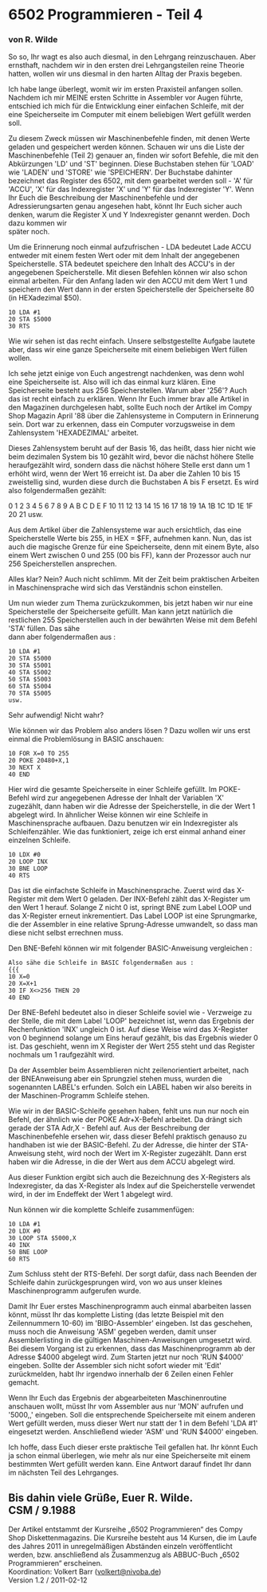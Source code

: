 # 6502 Programmieren - Teil 4  
### von R. Wilde  
  
So so, Ihr wagt es also auch diesmal, in den Lehrgang reinzuschauen. Aber ernsthaft, nachdem wir in den ersten drei Lehrgangsteilen reine Theorie hatten, wollen wir uns diesmal in den harten Alltag der Praxis begeben.  
  
Ich habe lange überlegt, womit wir im ersten Praxisteil anfangen sollen. Nachdem ich mir MEINE ersten Schritte in Assembler vor Augen führte, entschied ich mich für die Entwicklung einer einfachen Schleife, mit der eine Speicherseite im Computer mit einem beliebigen Wert gefüllt werden soll.  
  
Zu diesem Zweck müssen wir Maschinenbefehle finden, mit denen Werte geladen und gespeichert werden können. Schauen wir uns die Liste der Maschinenbefehle (Teil 2) genauer an, finden wir sofort Befehle, die mit den Abkürzungen 'LD' und 'ST' beginnen. Diese Buchstaben stehen für 'LOAD' wie 'LADEN' und 'STORE' wie 'SPEICHERN'. Der Buchstabe dahinter bezeichnet das Register des 6502, mit dem gearbeitet werden soll - 'A' für 'ACCU', 'X' für das Indexregister 'X' und 'Y' für das Indexregister 'Y'. Wenn Ihr Euch die Beschreibung der Maschinenbefehle und der Adressierungsarten genau angesehen habt, könnt Ihr Euch sicher auch denken, warum die Register X und Y Indexregister genannt werden. Doch dazu kommen wir  
später noch.  
  
Um die Erinnerung noch einmal aufzufrischen - LDA bedeutet Lade ACCU entweder mit einem festen Wert oder mit dem Inhalt der angegebenen Speicherstelle. STA bedeutet speichere den Inhalt des ACCU's in der angegebenen Speicherstelle. Mit diesen Befehlen können wir also schon einmal arbeiten. Für den Anfang laden wir den ACCU mit dem Wert 1 und speichern den Wert dann in der ersten Speicherstelle der Speicherseite 80 (in HEXadezimal $50).  
```
10 LDA #1
20 STA $5000
30 RTS
```
Wie wir sehen ist das recht einfach. Unsere selbstgestellte Aufgabe lautete aber, dass wir eine ganze Speicherseite mit einem beliebigen Wert füllen wollen.  
  
Ich sehe jetzt einige von Euch angestrengt nachdenken, was denn wohl eine Speicherseite ist. Also will ich das einmal kurz klären. Eine Speicherseite besteht aus 256 Speicherstellen. Warum aber '256'? Auch das ist recht einfach zu erklären. Wenn Ihr Euch immer brav alle Artikel in den Magazinen durchgelesen habt, sollte Euch noch der Artikel im Compy Shop Magazin April '88 über die Zahlensysteme in Computern in Erinnerung sein. Dort war zu erkennen, dass ein Computer vorzugsweise in dem Zahlensystem 'HEXADEZIMAL' arbeitet.  
  
Dieses Zahlensystem beruht auf der Basis 16, das heißt, dass hier nicht wie beim dezimalen System bis 10 gezählt wird, bevor die nächst höhere Stelle heraufgezählt wird, sondern dass die nächst höhere Stelle erst dann um 1 erhöht wird, wenn der Wert 16 erreicht ist. Da aber die Zahlen 10 bis 15 zweistellig sind, wurden diese durch die Buchstaben A bis F ersetzt. Es wird also folgendermaßen gezählt:  
  
0 1 2 3 4 5 6 7 8 9 A B C D E F 10 11 12 13 14 15 16 17 18 19 1A 1B 1C 1D 1E 1F 20 21 usw.  
  
Aus dem Artikel über die Zahlensysteme war auch ersichtlich, das eine Speicherstelle Werte bis 255, in HEX = $FF, aufnehmen kann. Nun, das ist auch die magische Grenze für eine Speicherseite, denn mit einem Byte, also einem Wert zwischen 0 und 255 (00 bis FF), kann der Prozessor auch nur 256 Speicherstellen ansprechen.  
  
Alles klar? Nein? Auch nicht schlimm. Mit der Zeit beim praktischen Arbeiten in Maschinensprache wird sich das Verständnis schon einstellen.  
  
Um nun wieder zum Thema zurückzukommen, bis jetzt haben wir nur eine Speicherstelle der Speicherseite gefüllt. Man kann jetzt natürlich die restlichen 255 Speicherstellen auch in der bewährten Weise mit dem Befehl 'STA' füllen. Das sähe  
dann aber folgendermaßen aus :  
```
10 LDA #1
20 STA $5000
30 STA $5001
40 STA $5002
50 STA $5003
60 STA $5004
70 STA $5005
usw.
```
Sehr aufwendig! Nicht wahr?  
  
Wie können wir das Problem also anders lösen ? Dazu wollen wir uns erst einmal die Problemlösung in BASIC anschauen:  
```
10 FOR X=0 TO 255
20 POKE 20480+X,1
30 NEXT X
40 END
```
Hier wird die gesamte Speicherseite in einer Schleife gefüllt. Im POKE-Befehl wird zur angegebenen Adresse der Inhalt der Variablen 'X' zugezählt, dann haben wir die Adresse der Speicherstelle, in die der Wert 1 abgelegt wird. In ähnlicher Weise können wir eine Schleife in Maschinensprache aufbauen. Dazu benutzen wir ein Indexregister als Schleifenzähler. Wie das funktioniert, zeige ich erst einmal anhand einer einzelnen Schleife.  
```
10 LDX #0
20 LOOP INX
30 BNE LOOP
40 RTS
```
Das ist die einfachste Schleife in Maschinensprache. Zuerst wird das X-Register mit dem Wert 0 geladen. Der INX-Befehl zählt das X-Register um den Wert 1 herauf. Solange Z nicht 0 ist, springt BNE zum Label LOOP und das X-Register erneut inkrementiert. Das Label LOOP ist eine Sprungmarke, die der Assembler in eine relative Sprung-Adresse umwandelt, so dass man diese nicht selbst errechnen muss.  
  
Den BNE-Befehl können wir mit folgender BASIC-Anweisung vergleichen :  
```
Also sähe die Schleife in BASIC folgendermaßen aus :
{{{
10 X=0
20 X=X+1
30 IF X<>256 THEN 20
40 END
```
Der BNE-Befehl bedeutet also in dieser Schleife soviel wie - Verzweige zu der Stelle, die mit dem Label 'LOOP' bezeichnet ist, wenn das Ergebnis der Rechenfunktion 'INX' ungleich 0 ist. Auf diese Weise wird das X-Register von 0 beginnend solange um Eins herauf gezählt, bis das Ergebnis wieder 0 ist. Das geschieht, wenn im X Register der Wert 255 steht und das Register nochmals um 1 raufgezählt wird.  
  
Da der Assembler beim Assemblieren nicht zeilenorientiert arbeitet, nach der BNEAnweisung aber ein Sprungziel stehen muss, wurden die sogenannten LABEL's erfunden. Solch ein LABEL haben wir also bereits in der Maschinen-Programm Schleife stehen.  
  
Wie wir in der BASIC-Schleife gesehen haben, fehlt uns nun nur noch ein Befehl, der ähnlich wie der POKE Adr+X-Befehl arbeitet. Da drängt sich gerade der STA Adr,X - Befehl auf. Aus der Beschreibung der Maschinenbefehle ersehen wir, dass dieser Befehl praktisch genauso zu handhaben ist wie der BASIC-Befehl. Zu der Adresse, die hinter der STA-Anweisung steht, wird noch der Wert im X-Register zugezählt. Dann erst haben wir die Adresse, in die der Wert aus dem ACCU abgelegt wird.  
  
Aus dieser Funktion ergibt sich auch die Bezeichnung des X-Registers als Indexregister, da das X-Register als Index auf die Speicherstelle verwendet wird, in der im Endeffekt der Wert 1 abgelegt wird.  
  
Nun können wir die komplette Schleife zusammenfügen:  
```
10 LDA #1
20 LDX #0
30 LOOP STA $5000,X
40 INX
50 BNE LOOP
60 RTS
```
Zum Schluss steht der RTS-Befehl. Der sorgt dafür, dass nach Beenden der Schleife dahin zurückgesprungen wird, von wo aus unser kleines Maschinenprogramm aufgerufen wurde.  
  
Damit Ihr Euer erstes Maschinenprogramm auch einmal abarbeiten lassen könnt, müsst Ihr das komplette Listing (das letzte Beispiel mit den Zeilennummern 10-60) im 'BIBO-Assembler' eingeben. Ist das geschehen, muss noch die Anweisung 'ASM' gegeben werden, damit unser Assemblerlisting in die gültigen Maschinen-Anweisungen umgesetzt wird. Bei diesem Vorgang ist zu erkennen, dass das Maschinenprogramm ab der Adresse $4000 abgelegt wird. Zum Starten jetzt nur noch 'RUN $4000' eingeben. Sollte der Assembler sich nicht sofort wieder mit 'Edit' zurückmelden, habt Ihr irgendwo innerhalb der 6 Zeilen einen Fehler gemacht.  
  
Wenn Ihr Euch das Ergebnis der abgearbeiteten Maschinenroutine anschauen wollt, müsst Ihr vom Assembler aus nur 'MON' aufrufen und '5000,,' eingeben. Soll die entsprechende Speicherseite mit einem anderen Wert gefüllt werden, muss dieser Wert nur statt der 1 in dem Befehl 'LDA #1' eingesetzt werden. Anschließend wieder 'ASM' und 'RUN $4000' eingeben.  
  
Ich hoffe, dass Euch dieser erste praktische Teil gefallen hat. Ihr könnt Euch ja schon einmal überlegen, wie mehr als nur eine Speicherseite mit einem bestimmten Wert gefüllt werden kann. Eine Antwort darauf findet Ihr dann im nächsten Teil des Lehrganges.  
  
Bis dahin viele Grüße, Euer R. Wilde.  
CSM / 9.1988  
---
Der Artikel entstammt der Kursreihe „6502 Programmieren“ des Compy Shop Diskettenmagazins. Die Kursreihe besteht aus 14 Kursen, die im Laufe des Jahres 2011 in unregelmäßigen Abständen einzeln veröffentlicht werden, bzw. anschließend als Zusammenzug als ABBUC-Buch „6502 Programmieren“ erscheinen.  
Koordination: Volkert Barr (volkert@nivoba.de)  
Version 1.2 / 2011-02-12  
